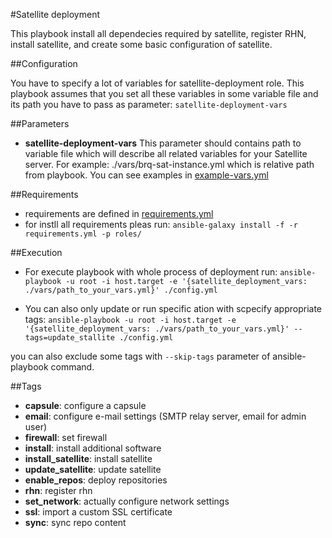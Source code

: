 #Satellite deployment

This playbook install all dependecies required by satellite, register RHN,
install satellite, and create some basic configuration of satellite.

##Configuration

You have to specify a lot of variables for satellite-deployment role.
This playbook assumes that you set all these variables in some variable file
and its path you have to pass as parameter: ``satellite-deployment-vars``

##Parameters

- **satellite-deployment-vars**
    This parameter should contains path to variable file which will describe
    all related variables for your Satellite server.
    For example: ./vars/brq-sat-instance.yml which is relative path from
    playbook.
    You can see examples in [example-vars.yml](./vars/example-vars.yml)


##Requirements

- requirements are defined in [requirements.yml](./requirements.yml)
- for instll all requirements pleas run:
``ansible-galaxy install -f -r requirements.yml -p roles/``

##Execution

- For execute playbook with whole process of deployment run:
  ``ansible-playbook -u root -i host.target -e
  '{satellite_deployment_vars: ./vars/path_to_your_vars.yml}' ./config.yml``

- You can also only update or run specific ation with scpecify appropriate
  tags:
``ansible-playbook -u root -i host.target -e
  '{satellite_deployment_vars: ./vars/path_to_your_vars.yml}'
  --tags=update_stallite ./config.yml``

you can also exclude some tags with ``--skip-tags`` parameter of
ansible-playbook command.

##Tags

- **capsule**: configure a capsule
- **email**: configure e-mail settings (SMTP relay server, email for admin user)
- **firewall**: set firewall
- **install**: install additional software  
- **install_satellite**: install satellite
- **update_satellite**: update satellite
- **enable_repos**: deploy repositories
- **rhn**: register rhn
- **set_network**: actually configure network settings
- **ssl**: import a custom SSL certificate
- **sync**: sync repo content
